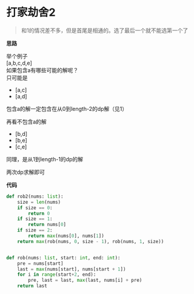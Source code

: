  # 打家劫舍2
>和1的情况差不多，但是首尾是相通的。选了最后一个就不能选第一个了

**思路**

举个例子  
[a,b,c,d,e]  
如果包含a有哪些可能的解呢？  
只可能是  
- [a,c]
- [a,d]  
  
包含a的解一定包含在从0到length-2的dp解（见1）

再看不包含a的解
- [b,d]
- [b,e]
- [c,e]
  
同理，是从1到length-1的dp的解

两次dp求解即可

**代码**

```python
def rob2(nums: list):
    size = len(nums)
    if size == 0:
        return 0
    if size == 1:
        return nums[0]
    if size == 2:
        return max(nums[0], nums[1])
    return max(rob(nums, 0, size - 1), rob(nums, 1, size))


def rob(nums: list, start: int, end: int):
    pre = nums[start]
    last = max(nums[start], nums[start + 1])
    for i in range(start+2, end):
        pre, last = last, max(last, nums[i] + pre)
    return last
```

